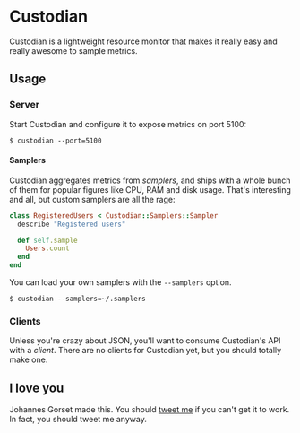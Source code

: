 # Custodian

Custodian is a lightweight resource monitor that makes it really easy
and really awesome to sample metrics.

## Usage

### Server

Start Custodian and configure it to expose metrics on port 5100:

    $ custodian --port=5100

#### Samplers

Custodian aggregates metrics from *samplers*, and ships with a whole bunch of them for popular
figures like CPU, RAM and disk usage. That's interesting and all, but custom samplers are all the rage:

```ruby
class RegisteredUsers < Custodian::Samplers::Sampler
  describe "Registered users"

  def self.sample
    Users.count
  end
end
```

You can load your own samplers with the `--samplers` option.

    $ custodian --samplers=~/.samplers

### Clients

Unless you're crazy about JSON, you'll want to consume Custodian's API with a
*client*. There are no clients for Custodian yet, but you should totally make one.

## I love you

Johannes Gorset made this. You should [tweet me](http://twitter.com/jgorset) if you can't get
it to work. In fact, you should tweet me anyway.
